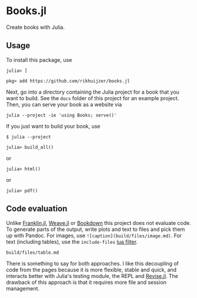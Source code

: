 # Books.jl

Create books with Julia.

## Usage

To install this package, use
```
julia> ]

pkg> add https://github.com/rikhuijzer/books.jl
```

Next, go into a directory containing the Julia project for a book that you want to build.
See the `docs` folder of this project for an example project.
Then, you can serve your book as a website via
```
julia --project -ie 'using Books; serve()'
```

If you just want to build your book, use
```
$ julia --project

julia> build_all()
```
or 
```
julia> html()
```
or
```
julia> pdf()
```

## Code evaluation

Unlike [Franklin.jl](https://github.com/tlienart/Franklin.jl), [Weave.jl](https://github.com/JunoLab/Weave.jl) or [Bookdown](https://bookdown.org/) this project does not evaluate code.
To generate parts of the output, write plots and text to files and pick them up with Pandoc.
For images, use `![caption](build/files/image.md)`.
For text (including tables), use the `include-files` [lua filter](https://github.com/pandoc/lua-filters).

```{.include}
build/files/table.md
```

There is something to say for both approaches.
I like this decoupling of code from the pages because it is more flexible, stable and quick, and interacts better with Julia's testing module, the REPL and [Revise.jl](https://github.com/timholy/Revise.jl).
The drawback of this approach is that it requires more file and session management.
